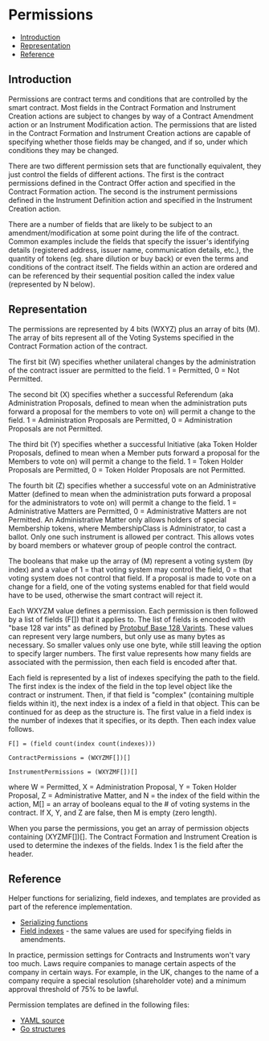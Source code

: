 # Permissions

- [Introduction](#introduction)
- [Representation](#representation)
- [Reference](#reference)

<a name="introduction"></a>
## Introduction

Permissions are contract terms and conditions that are controlled by the smart contract. Most fields in the Contract Formation and Instrument Creation actions are subject to changes by way of a Contract Amendment action or an Instrument Modification action. The permissions that are listed in the Contract Formation and Instrument Creation actions are capable of specifying whether those fields may be changed, and if so, under which conditions they may be changed.

There are two different permission sets that are functionally equivalent, they just control the fields of different actions. The first is the contract permissions defined in the Contract Offer action and specified in the Contract Formation action. The second is the instrument permissions defined in the Instrument Definition action and specified in the Instrument Creation action.

There are a number of fields that are likely to be subject to an amendment/modification at some point during the life of the contract. Common examples include the fields that specify the issuer's identifying details (registered address, issuer name, communication details, etc.), the quantity of tokens (eg. share dilution or buy back) or even the terms and conditions of the contract itself. The fields within an action are ordered and can be referenced by their sequential position called the index value (represented by N below).

<a name="representation"></a>
## Representation

The permissions are represented by 4 bits (WXYZ) plus an array of bits (M). The array of bits represent all of the Voting Systems specified in the Contract Formation action of the contract.

The first bit (W) specifies whether unilateral changes by the administration of the contract issuer are permitted to the field. 1 = Permitted, 0 = Not Permitted.

The second bit (X) specifies whether a successful Referendum (aka Administration Proposals, defined to mean when the administration puts forward a proposal for the members to vote on) will permit a change to the field. 1 = Administration Proposals are Permitted, 0 = Administration Proposals are not Permitted.

The third bit (Y) specifies whether a successful Initiative (aka Token Holder Proposals, defined to mean when a Member puts forward a proposal for the Members to vote on) will permit a change to the field. 1 = Token Holder Proposals are Permitted, 0 = Token Holder Proposals are not Permitted.

The fourth bit (Z) specifies whether a successful vote on an Administrative Matter (defined to mean when the administration puts forward a proposal for the administrators to vote on) will permit a change to the field. 1 = Administrative Matters are Permitted, 0 = Administrative Matters are not Permitted. An Administrative Matter only allows holders of special Membership tokens, where MembershipClass is Administrator, to cast a ballot. Only one such instrument is allowed per contract. This allows votes by board members or whatever group of people control the contract.

The booleans that make up the array of (M) represent a voting system (by index) and a value of 1 = that voting system may control the field, 0 = that voting system does not control that field. If a proposal is made to vote on a change for a field, one of the voting systems enabled for that field would have to be used, otherwise the smart contract will reject it.

Each WXYZM value defines a permission. Each permission is then followed by a list of fields (F[]) that it applies to. The list of fields is encoded with "base 128 var ints" as defined by [Protobuf Base 128 Varints](https://developers.google.com/protocol-buffers/docs/encoding#varints). These values can represent very large numbers, but only use as many bytes as necessary. So smaller values only use one byte, while still leaving the option to specify larger numbers. The first value represents how many fields are associated with the permission, then each field is encoded after that.

Each field is represented by a list of indexes specifying the path to the field. The first index is the index of the field in the top level object like the contract or instrument. Then, if that field is "complex" (containing multiple fields within it), the next index is a index of a field in that object. This can be continued for as deep as the structure is. The first value in a field index is the number of indexes that it specifies, or its depth. Then each index value follows.

    F[] = (field count(index count(indexes)))

    ContractPermissions = (WXYZMF[])[]

    InstrumentPermissions = (WXYZMF[])[]

where W = Permitted, X = Administration Proposal, Y = Token Holder Proposal, Z = Administrative Matter, and N = the index of the field within the action, M[] = an array of booleans equal to the # of voting systems in the contract. If X, Y, and Z are false, then M is empty (zero length).

When you parse the permissions, you get an array of permission objects containing (XYZMF[])[]. The Contract Formation and Instrument Creation is used to determine the indexes of the fields. Index 1 is the field after the header.

<a name="reference"></a>
## Reference

Helper functions for serializing, field indexes, and templates are provided as part of the reference implementation. 

- [Serializing functions](https://github.com/tokenized/specification/blob/master/dist/golang/actions/permission.go)
- [Field indexes](https://github.com/tokenized/specification/blob/master/dist/golang/actions/amendments.go) - the same values are used for specifying fields in amendments.

In practice, permission settings for Contracts and Instruments won't vary too much. Laws require companies to manage certain aspects of the company in certain ways. For example, in the UK, changes to the name of a company require a special resolution (shareholder vote) and a minimum approval threshold of 75% to be lawful.

Permission templates are defined in the following files:

- [YAML source](https://github.com/tokenized/specification/tree/master/src/templates/develop)
- [Go structures](https://github.com/tokenized/specification/blob/master/dist/golang/actions/permission_templates.go)
